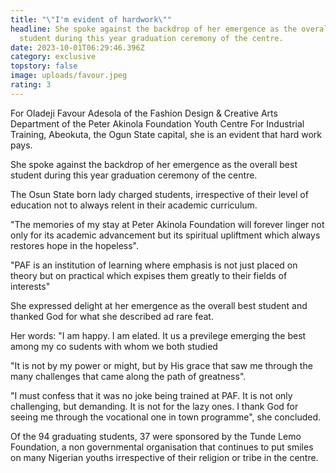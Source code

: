 ```yaml
---
title: "\"I'm evident of hardwork\""
headline: She spoke against the backdrop of her emergence as the overall best
  student during this year graduation ceremony of the centre.
date: 2023-10-01T06:29:46.396Z
category: exclusive
topstory: false
image: uploads/favour.jpeg
rating: 3
---
```

For Oladeji Favour Adesola of the Fashion Design & Creative Arts Department of the Peter Akinola Foundation Youth Centre For Industrial Training, Abeokuta, the Ogun State capital, she is an evident that hard work pays.



She spoke against the backdrop of her emergence as the overall best student during this year graduation ceremony of the centre.



The Osun State born lady charged students, irrespective of their level of education not to always relent in their academic curriculum.



"The memories of my stay at Peter Akinola Foundation will forever linger not only for its academic advancement but its spiritual upliftment which always restores hope in the hopeless".



"PAF is an institution of learning where emphasis is not just placed on theory  but on practical which expises them greatly to their fields of interests"



She expressed delight at her emergence as the overall best student and thanked God for what she described ad rare feat.



Her words: "I am happy. I am elated. It us a previlege emerging the best among my co sudents with whom we both studied



"It is not by my power or might, but by His grace that saw me through the many challenges that came along the path of greatness".



"I must confess that it was no joke being trained at PAF. It is not only challenging, but demanding. It is not for the lazy ones. I thank God for seeing me through the vocational one in town programme", she concluded.



Of the 94 graduating students, 37  were sponsored by the Tunde Lemo Foundation, a non governmental organisation that continues to put smiles on many Nigerian youths irrespective of their religion or tribe in the centre.